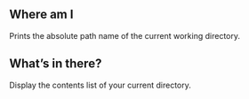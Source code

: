 ## Where am I
Prints the absolute path name of the current working directory.

## What’s in there?
Display the contents list of your current directory.